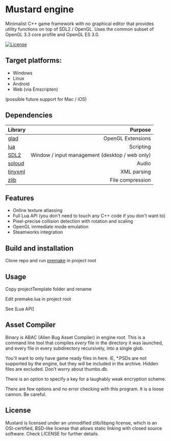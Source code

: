 # Mustard engine

Minimalist C++ game framework with no graphical editor that provides utility functions on top of SDL2 / OpenGL. Uses the common subset of OpenGL 3.3 core profile and OpenGL ES 3.0.

[![License](https://img.shields.io/badge/license-zlib%2Flibpng-blue.svg)](LICENSE)

Target platforms:
-------
* Windows
* Linux
* Android
* Web (via Emscripten)

(possible future support for Mac / iOS)

Dependencies
-------
| Library | Purpose |
|:---|---:|
| [glad](https://glad.dav1d.de/) | OpenGL Extensions |
| [lua](https://www.lua.org/) | Scripting |
| [SDL2](https://www.libsdl.org/) | Window / input management (desktop / web only) |
| [soloud](https://sol.gfxile.net/soloud/) | Audio |
| [tinyxml](http://www.grinninglizard.com/tinyxml/) | XML parsing |
| [zlib](https://zlib.net/) | File compression |

Features
-------
* Online texture atlassing
* Full Lua API (you don't need to touch any C++ code if you don't want to)
* Pixel-precise collision detection with rotation and scaling
* OpenGL immediate mode emulation
* Steamworks integration

Build and installation
-------

Clone repo and run [premake](https://github.com/premake/premake-core) in project root

Usage
-------
Copy projectTemplate folder and rename

Edit premake.lua in project root

See [Lua API]

<expand>

Asset Compiler
-------
Binary is ABAC (Alien Bug Asset Compiler) in engine root. This is a command line
tool that compiles *every* file in the directory it was launched, and every file in
every subdirectory recursively, into a single glob.

You'll want to only have game ready files in here. IE, *.PSDs are not supported
by the engine, but they *will* be included in the archive. Hidden files are excluded. Don't worry about thumbs.db.

There is an option to specify a key for a laughably weak encryption scheme.

There are few options and no error checking with this program. It is a loose cannon.
Be careful.

License
-------
Mustard is licensed under an unmodified zlib/libpng license, which is an OSI-certified, BSD-like license that allows static linking with closed source software. Check LICENSE for further details.
